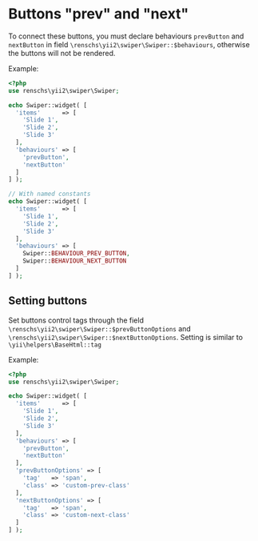 # Buttons "prev" and "next"

To connect these buttons, you must declare behaviours `prevButton` and `nextButton` in field `\renschs\yii2\swiper\Swiper::$behaviours`, 
otherwise the buttons will not be rendered.

Example:

```PHP
<?php
use renschs\yii2\swiper\Swiper;

echo Swiper::widget( [
  'items'      => [
    'Slide 1',
    'Slide 2',
    'Slide 3'
  ],
  'behaviours' => [
    'prevButton',
    'nextButton'
  ]
] );

// With named constants
echo Swiper::widget( [
  'items'      => [
    'Slide 1',
    'Slide 2',
    'Slide 3'
  ],
  'behaviours' => [
    Swiper::BEHAVIOUR_PREV_BUTTON,
    Swiper::BEHAVIOUR_NEXT_BUTTON
  ]
] );
```

## Setting buttons

Set buttons control tags through the field `\renschs\yii2\swiper\Swiper::$prevButtonOptions` and `\renschs\yii2\swiper\Swiper::$nextButtonOptions`. 
Setting is similar to `\yii\helpers\BaseHtml::tag`

Example:

```PHP
<?php
use renschs\yii2\swiper\Swiper;

echo Swiper::widget( [
  'items'      => [
    'Slide 1',
    'Slide 2',
    'Slide 3'
  ],
  'behaviours' => [
    'prevButton',
    'nextButton'
  ],
  'prevButtonOptions' => [
    'tag'   => 'span',
    'class' => 'custom-prev-class'
  ],
  'nextButtonOptions' => [
    'tag'   => 'span',
    'class' => 'custom-next-class'
  ]
] );
```

